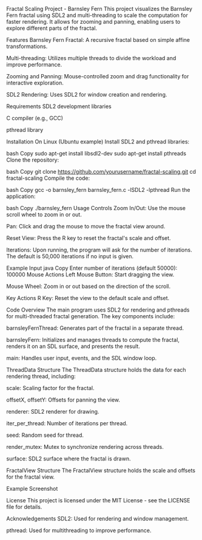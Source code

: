 Fractal Scaling Project - Barnsley Fern
This project visualizes the Barnsley Fern fractal using SDL2 and multi-threading to scale the computation for faster rendering. It allows for zooming and panning, enabling users to explore different parts of the fractal.

Features
Barnsley Fern Fractal: A recursive fractal based on simple affine transformations.

Multi-threading: Utilizes multiple threads to divide the workload and improve performance.

Zooming and Panning: Mouse-controlled zoom and drag functionality for interactive exploration.

SDL2 Rendering: Uses SDL2 for window creation and rendering.

Requirements
SDL2 development libraries

C compiler (e.g., GCC)

pthread library

Installation
On Linux (Ubuntu example)
Install SDL2 and pthread libraries:

bash
Copy
sudo apt-get install libsdl2-dev
sudo apt-get install pthreads
Clone the repository:

bash
Copy
git clone https://github.com/yourusername/fractal-scaling.git
cd fractal-scaling
Compile the code:

bash
Copy
gcc -o barnsley_fern barnsley_fern.c -lSDL2 -lpthread
Run the application:

bash
Copy
./barnsley_fern
Usage
Controls
Zoom In/Out: Use the mouse scroll wheel to zoom in or out.

Pan: Click and drag the mouse to move the fractal view around.

Reset View: Press the R key to reset the fractal's scale and offset.

Iterations: Upon running, the program will ask for the number of iterations. The default is 50,000 iterations if no input is given.

Example Input
java
Copy
Enter number of iterations (default 50000): 100000
Mouse Actions
Left Mouse Button: Start dragging the view.

Mouse Wheel: Zoom in or out based on the direction of the scroll.

Key Actions
R Key: Reset the view to the default scale and offset.

Code Overview
The main program uses SDL2 for rendering and pthreads for multi-threaded fractal generation. The key components include:

barnsleyFernThread: Generates part of the fractal in a separate thread.

barnsleyFern: Initializes and manages threads to compute the fractal, renders it on an SDL surface, and presents the result.

main: Handles user input, events, and the SDL window loop.

ThreadData Structure
The ThreadData structure holds the data for each rendering thread, including:

scale: Scaling factor for the fractal.

offsetX, offsetY: Offsets for panning the view.

renderer: SDL2 renderer for drawing.

iter_per_thread: Number of iterations per thread.

seed: Random seed for thread.

render_mutex: Mutex to synchronize rendering across threads.

surface: SDL2 surface where the fractal is drawn.

FractalView Structure
The FractalView structure holds the scale and offsets for the fractal view.

Example Screenshot

License
This project is licensed under the MIT License - see the LICENSE file for details.

Acknowledgements
SDL2: Used for rendering and window management.

pthread: Used for multithreading to improve performance.
